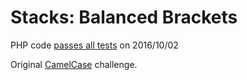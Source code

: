 Stacks: Balanced Brackets
=========================

PHP code [passes all tests](https://www.hackerrank.com/challenges/ctci-balanced-brackets) on 2016/10/02

Original [CamelCase](https://www.hackerrank.com/challenges/ctci-balanced-brackets) challenge.

